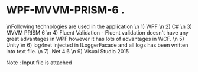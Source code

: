 # WPF-MVVM-PRISM-6 . 
\nFollowing technologies  are used in the application
\n 1) WPF
\n 2) C#
\n  3) MVVM PRISM 6
\n  4) Fluent Validation - Fluent validation doesn't have any great advantages in WPF however it has lots of advantages in WCF.
\n  5) Unity
\n  6) log4net injected in ILoggerFacade and all logs has been written into text file.
\n  7) .Net 4.6
\n  9) Visual Studio 2015
  
  Note : Input file is attached
